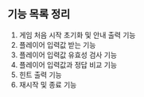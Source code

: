 ## 기능 목록 정리 

1. 게임 처음 시작 초기화 및 안내 출력 기능
2. 플레이어 입력값 받는 기능
3. 플레이어 입력값 유효성 검사 기능
4. 플레이어 입력값과 정답 비교 기능
5. 힌트 출력 기능
6. 재시작 및 종료 기능 

